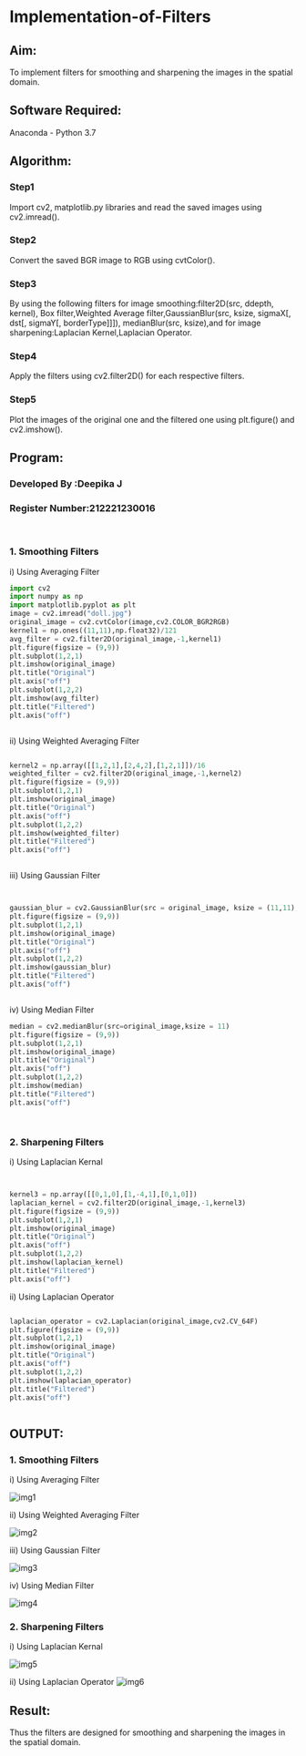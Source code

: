 # Implementation-of-Filters
## Aim:
To implement filters for smoothing and sharpening the images in the spatial domain.

## Software Required:
Anaconda - Python 3.7

## Algorithm:
### Step1
Import cv2, matplotlib.py libraries and read the saved images using cv2.imread().



### Step2
Convert the saved BGR image to RGB using cvtColor().



### Step3
By using the following filters for image smoothing:filter2D(src, ddepth, kernel), Box filter,Weighted Average filter,GaussianBlur(src, ksize, sigmaX[, dst[, sigmaY[, borderType]]]), medianBlur(src, ksize),and for image sharpening:Laplacian Kernel,Laplacian Operator.


### Step4
Apply the filters using cv2.filter2D() for each respective filters.



### Step5
Plot the images of the original one and the filtered one using plt.figure() and cv2.imshow().



## Program:
### Developed By   :Deepika J
### Register Number:212221230016
</br>

### 1. Smoothing Filters

i) Using Averaging Filter
```Python
import cv2
import numpy as np
import matplotlib.pyplot as plt
image = cv2.imread("doll.jpg")
original_image = cv2.cvtColor(image,cv2.COLOR_BGR2RGB)
kernel1 = np.ones((11,11),np.float32)/121
avg_filter = cv2.filter2D(original_image,-1,kernel1)
plt.figure(figsize = (9,9))
plt.subplot(1,2,1)
plt.imshow(original_image)
plt.title("Original")
plt.axis("off")
plt.subplot(1,2,2)
plt.imshow(avg_filter)
plt.title("Filtered")
plt.axis("off")



```
ii) Using Weighted Averaging Filter
```Python

kernel2 = np.array([[1,2,1],[2,4,2],[1,2,1]])/16
weighted_filter = cv2.filter2D(original_image,-1,kernel2)
plt.figure(figsize = (9,9))
plt.subplot(1,2,1)
plt.imshow(original_image)
plt.title("Original")
plt.axis("off")
plt.subplot(1,2,2)
plt.imshow(weighted_filter)
plt.title("Filtered")
plt.axis("off")



```
iii) Using Gaussian Filter
```Python


gaussian_blur = cv2.GaussianBlur(src = original_image, ksize = (11,11), sigmaX=0, sigmaY=0)
plt.figure(figsize = (9,9))
plt.subplot(1,2,1)
plt.imshow(original_image)
plt.title("Original")
plt.axis("off")
plt.subplot(1,2,2)
plt.imshow(gaussian_blur)
plt.title("Filtered")
plt.axis("off")



```

iv) Using Median Filter
```Python
median = cv2.medianBlur(src=original_image,ksize = 11)
plt.figure(figsize = (9,9))
plt.subplot(1,2,1)
plt.imshow(original_image)
plt.title("Original")
plt.axis("off")
plt.subplot(1,2,2)
plt.imshow(median)
plt.title("Filtered")
plt.axis("off")




```

### 2. Sharpening Filters
i) Using Laplacian Kernal
```Python


kernel3 = np.array([[0,1,0],[1,-4,1],[0,1,0]])
laplacian_kernel = cv2.filter2D(original_image,-1,kernel3)
plt.figure(figsize = (9,9))
plt.subplot(1,2,1)
plt.imshow(original_image)
plt.title("Original")
plt.axis("off")
plt.subplot(1,2,2)
plt.imshow(laplacian_kernel)
plt.title("Filtered")
plt.axis("off")


```
ii) Using Laplacian Operator
```Python

laplacian_operator = cv2.Laplacian(original_image,cv2.CV_64F)
plt.figure(figsize = (9,9))
plt.subplot(1,2,1)
plt.imshow(original_image)
plt.title("Original")
plt.axis("off")
plt.subplot(1,2,2)
plt.imshow(laplacian_operator)
plt.title("Filtered")
plt.axis("off")



```

## OUTPUT:
### 1. Smoothing Filters


i) Using Averaging Filter

![img1](https://user-images.githubusercontent.com/94747031/230782922-7bbef89e-7775-4c2a-83da-6ac0971ae167.png)

ii) Using Weighted Averaging Filter

![img2](https://user-images.githubusercontent.com/94747031/230782931-28355ef8-7b24-4937-8c65-d85995641aac.png)


iii) Using Gaussian Filter

![img3](https://user-images.githubusercontent.com/94747031/230782940-cd9c341d-b937-49be-9361-0f00c4dbd70a.png)


iv) Using Median Filter

![img4](https://user-images.githubusercontent.com/94747031/230782952-0c5f93dc-5b98-42e5-bd27-8cca69955c85.png)


### 2. Sharpening Filters


i) Using Laplacian Kernal

![img5](https://user-images.githubusercontent.com/94747031/230782966-5dcae3f5-caf6-4cfb-bbc4-41ec47a44bbb.png)


ii) Using Laplacian Operator
![img6](https://user-images.githubusercontent.com/94747031/230782979-10368a13-1698-4a0a-80a0-3881df391de3.png)


## Result:
Thus the filters are designed for smoothing and sharpening the images in the spatial domain.
